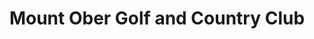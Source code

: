 ---
title: "Mount Ober Golf and Country Club"
address: "20-24, Ballymaconaghy Rd, Belfast, County Antrim BT8 6SB"
tel: "028 9079 2108"
county: "Antrim"
category: "Pitch And Putt"
type: "Content"
lat: "54.551057"
lng: "-5.889736"
---